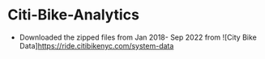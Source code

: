 # Citi-Bike-Analytics

* Downloaded the zipped files from Jan 2018- Sep 2022 from ![City Bike Data]https://ride.citibikenyc.com/system-data
